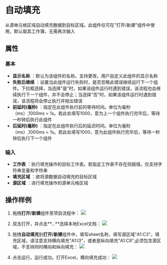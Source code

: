 # 自动填充

从源单元格区域自动填充数据到目标区域。此组件仅可在&quot;打开/新建&quot;组件中使用，默认取其工作簿，无需再次输入

##  属性

### 基本

- **显示名称** ：默认为该组件的名称。支持更改，用户自定义此组件的显示名称
- **失败后继续** ：设置当此组件运行失败时，是否忽略此错误继续运行下一个组件。下拉框选择，当选择"是"时，如果该组件运行时遇到错误，该流程也会继续执行下一个组件，并不会停止；当选择"否"时，如果该组件运行时遇到错误，该流程将会停止执行并抛出错误
- **前延时(毫秒)** ：指定在此组件执行前的等待时间。单位为毫秒（ms）,1000ms = 1s。若此处填写1000，意为上一个组件执行完毕后，等待一秒钟后执行此组件
- **后延时(毫秒)** ：指定在此组件执行后的延迟时间。单位为毫秒（ms）,1000ms = 1s。若此处填写1000，意为此组件执行完毕后，等待一秒钟后执行下一个组件


### 输入

- **工作表** ：执行填充操作的目标工作表。若指定工作表不存在则报错。仅支持字符串变量和字符串
- **填充区域** ：欲将源数据自动填充的目标区域
- **源区域** ：进行填充操作的源单元格区域

## 操作样例

1. 拖拽**打开/新建**组件至项目流程中：
![](https://docimages.blob.core.chinacloudapi.cn/images/Activities/OpenExcel1.png)

2. 双击打开，并点击**...**选择本地Excel文档：
![](https://docimages.blob.core.chinacloudapi.cn/images/Activities/OpenExcel2.png)

3. 拖拽**自动填充**到**打开/新建**组件中，填写sheet名称，填写源区域"A1:C3"。填充区域，请注意支持横向填充"A1:I3"，或者是纵向填充"A1:C9",必须包含源区域，不支持同时横向和纵向填充：
![](https://docimages.blob.core.chinacloudapi.cn/images/Activities/AutoFillRange1.png)

4. 点击运行，运行成功。打开Excel，横向填充成功：
![](https://docimages.blob.core.chinacloudapi.cn/images/Activities/AutoFillRange2.png)